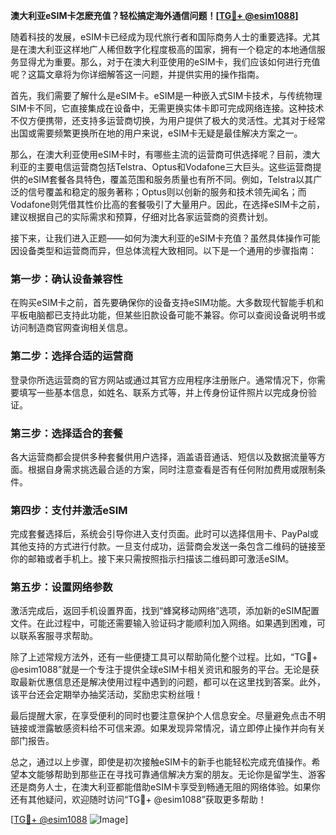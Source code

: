 **澳大利亚eSIM卡怎麽充值？轻松搞定海外通信问题！[[TG💪+ @esim1088](https://t.me/s/esim1088)]**

随着科技的发展，eSIM卡已经成为现代旅行者和国际商务人士的重要选择。尤其是在澳大利亚这样地广人稀但数字化程度极高的国家，拥有一个稳定的本地通信服务显得尤为重要。那么，对于在澳大利亚使用的eSIM卡，我们应该如何进行充值呢？这篇文章将为你详细解答这一问题，并提供实用的操作指南。

首先，我们需要了解什么是eSIM卡。eSIM是一种嵌入式SIM卡技术，与传统物理SIM卡不同，它直接集成在设备中，无需更换实体卡即可完成网络连接。这种技术不仅方便携带，还支持多运营商切换，为用户提供了极大的灵活性。尤其对于经常出国或需要频繁更换所在地的用户来说，eSIM卡无疑是最佳解决方案之一。

那么，在澳大利亚使用eSIM卡时，有哪些主流的运营商可供选择呢？目前，澳大利亚的主要电信运营商包括Telstra、Optus和Vodafone三大巨头。这些运营商提供的eSIM套餐各具特色，覆盖范围和服务质量也有所不同。例如，Telstra以其广泛的信号覆盖和稳定的服务著称；Optus则以创新的服务和技术领先闻名；而Vodafone则凭借其性价比高的套餐吸引了大量用户。因此，在选择eSIM卡之前，建议根据自己的实际需求和预算，仔细对比各家运营商的资费计划。

接下来，让我们进入正题——如何为澳大利亚的eSIM卡充值？虽然具体操作可能因设备类型和运营商而异，但总体流程大致相同。以下是一个通用的步骤指南：

### 第一步：确认设备兼容性

在购买eSIM卡之前，首先要确保你的设备支持eSIM功能。大多数现代智能手机和平板电脑都已支持此功能，但某些旧款设备可能不兼容。你可以查阅设备说明书或访问制造商官网查询相关信息。

### 第二步：选择合适的运营商

登录你所选运营商的官方网站或通过其官方应用程序注册账户。通常情况下，你需要填写一些基本信息，如姓名、联系方式等，并上传身份证件照片以完成身份验证。

### 第三步：选择适合的套餐

各大运营商都会提供多种套餐供用户选择，涵盖语音通话、短信以及数据流量等方面。根据自身需求挑选最合适的方案，同时注意查看是否有任何附加费用或限制条件。

### 第四步：支付并激活eSIM

完成套餐选择后，系统会引导你进入支付页面。此时可以选择信用卡、PayPal或其他支持的方式进行付款。一旦支付成功，运营商会发送一条包含二维码的链接至你的邮箱或者手机上。接下来只需按照指示扫描该二维码即可激活eSIM。

### 第五步：设置网络参数

激活完成后，返回手机设置界面，找到“蜂窝移动网络”选项，添加新的eSIM配置文件。在此过程中，可能还需要输入验证码才能顺利加入网络。如果遇到困难，可以联系客服寻求帮助。

除了上述常规方法外，还有一些便捷工具可以帮助简化整个过程。比如，“TG💪+ @esim1088”就是一个专注于提供全球eSIM卡相关资讯和服务的平台。无论是获取最新优惠信息还是解决使用过程中遇到的问题，都可以在这里找到答案。此外，该平台还会定期举办抽奖活动，奖励忠实粉丝哦！

最后提醒大家，在享受便利的同时也要注意保护个人信息安全。尽量避免点击不明链接或泄露敏感资料给不可信来源。如果发现异常情况，请立即停止操作并向有关部门报告。

总之，通过以上步骤，即使是初次接触eSIM卡的新手也能轻松完成充值操作。希望本文能够帮助到那些正在寻找可靠通信解决方案的朋友。无论你是留学生、游客还是商务人士，在澳大利亚都能借助eSIM卡享受到畅通无阻的网络体验。如果你还有其他疑问，欢迎随时访问“TG💪+ @esim1088”获取更多帮助！

[[TG💪+ @esim1088](https://t.me/s/esim1088) ![Image](https://i.postimg.cc/4NQfJmqS/Snipaste-2025-05-13-00-14-12.png)]